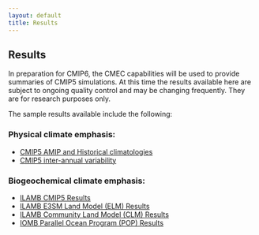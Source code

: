 ```yaml
---
layout: default
title: Results
---
```


## Results

In preparation for CMIP6, the CMEC capabilities will be used to provide summaries of CMIP5 simulations. At this time the results available here are subject to ongoing quality control and may be changing frequently. They are for research purposes only.

The sample results available include the following:

### Physical climate emphasis:

* [CMIP5 AMIP and Historical climatologies](physical_results.html "CMIP5 AMIP and Historical climatologies")
* [CMIP5 inter-annual variability](physical_results_extropvar.html "CMIP5 Historical extra-tropical variability")


### Biogeochemical climate emphasis:

* [ILAMB CMIP5 Results](http://ilamb.ornl.gov/CMIP5 "ILAMB CMIP5 Results")
* [ILAMB E3SM Land Model (ELM) Results](http://ilamb.ornl.gov/ELM "ILAMB ELM Results")
* [ILAMB Community Land Model (CLM) Results](http://ilamb.ornl.gov/CLM "ILAMB CLM Results")
* [IOMB Parallel Ocean Program (POP) Results](http://ilamb.ornl.gov/IOMB/ "IOMB POP Results")

